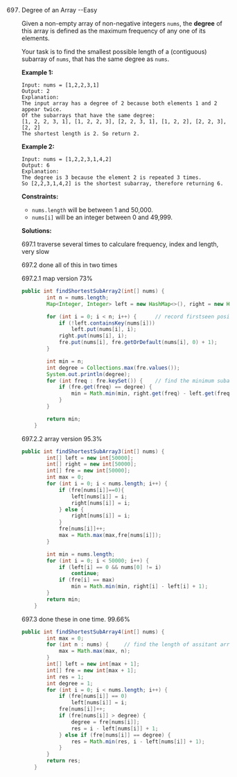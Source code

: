 





697. Degree of an Array   --Easy

     Given a non-empty array of non-negative integers `nums`, the **degree** of this array is defined as the maximum frequency of any one of its elements.

     Your task is to find the smallest possible length of a (contiguous) subarray of `nums`, that has the same degree as `nums`.

     **Example 1:**

     ```
     Input: nums = [1,2,2,3,1]
     Output: 2
     Explanation: 
     The input array has a degree of 2 because both elements 1 and 2 appear twice.
     Of the subarrays that have the same degree:
     [1, 2, 2, 3, 1], [1, 2, 2, 3], [2, 2, 3, 1], [1, 2, 2], [2, 2, 3], [2, 2]
     The shortest length is 2. So return 2.
     ```

     **Example 2:**

     ```
     Input: nums = [1,2,2,3,1,4,2]
     Output: 6
     Explanation: 
     The degree is 3 because the element 2 is repeated 3 times.
     So [2,2,3,1,4,2] is the shortest subarray, therefore returning 6.
     ```

     **Constraints:**

     - `nums.length` will be between 1 and 50,000.
     - `nums[i]` will be an integer between 0 and 49,999.

     **Solutions:**

     697.1 traverse several times to calculare frequency, index and length, very slow

     697.2 done all of this in two times

     697.2.1 map version 73%

     ```java
     public int findShortestSubArray2(int[] nums) {
             int n = nums.length;
             Map<Integer, Integer> left = new HashMap<>(), right = new HashMap<>(), fre = new HashMap<>();
     
             for (int i = 0; i < n; i++) {      // record firstseen position and frequency
                 if (!left.containsKey(nums[i]))
                     left.put(nums[i], i);
                 right.put(nums[i], i);
                 fre.put(nums[i], fre.getOrDefault(nums[i], 0) + 1);
             }
     
             int min = n;
             int degree = Collections.max(fre.values());
             System.out.println(degree);
             for (int freq : fre.keySet()) {    // find the minimum subarray
                 if (fre.get(freq) == degree) {
                     min = Math.min(min, right.get(freq) - left.get(freq) + 1);
                 }
             }
     
             return min;
         }
     ```

     697.2.2 array version  95.3%

     ```java
     public int findShortestSubArray3(int[] nums) {
             int[] left = new int[50000];
             int[] right = new int[50000];
             int[] fre = new int[50000];
             int max = 0;
             for (int i = 0; i < nums.length; i++) {
                 if (fre[nums[i]]==0){
                     left[nums[i]] = i;
                     right[nums[i]] = i;
                 } else {
                     right[nums[i]] = i;
                 }
                 fre[nums[i]]++;
                 max = Math.max(max,fre[nums[i]]);
             }
     
             int min = nums.length;
             for (int i = 0; i < 50000; i++) {
                 if (left[i] == 0 && nums[0] != i)
                     continue;
                 if (fre[i] == max) 
                     min = Math.min(min, right[i] - left[i] + 1);
             }
             return min;
         }
     ```

     697.3 done these in one time. 99.66%

     ```java
     public int findShortestSubArray4(int[] nums) {
             int max = 0;
             for (int n : nums) {     // find the length of assitant array we need
                 max = Math.max(max, n);
             }
             int[] left = new int[max + 1];
             int[] fre = new int[max + 1];
             int res = 1;
             int degree = 1;
             for (int i = 0; i < nums.length; i++) {
                 if (fre[nums[i]] == 0)
                     left[nums[i]] = i;
                 fre[nums[i]]++;
                 if (fre[nums[i]] > degree) {
                     degree = fre[nums[i]];
                     res = i - left[nums[i]] + 1;
                 } else if (fre[nums[i]] == degree) {
                     res = Math.min(res, i - left[nums[i]] + 1);
                 }
             }
             return res;
         }
     ```

     